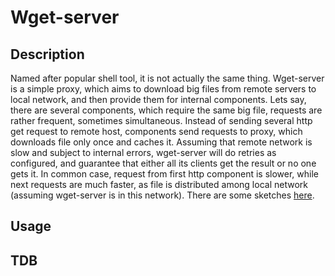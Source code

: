 # Wget-server

## Description
Named after popular shell tool, it is not actually the same thing. Wget-server is a simple proxy, which aims to download big files from remote servers to local network, and then provide them for internal components. Lets say, there are several components, which require the same big file, requests are rather frequent, sometimes simultaneous. Instead of sending several http get request to remote host, components send requests to proxy, which downloads file only once and caches it. Assuming that remote network is slow and subject to internal errors, wget-server will do retries as configured, and guarantee that either all its clients get the result or no one gets it. In common case, request from first http component is slower, while next requests are much faster, as file is distributed among local network (assuming wget-server is in this network). There are some sketches [here](https://github.com/alex-rnv/wget-server/wiki/Diagrams). 

## Usage


## TDB

